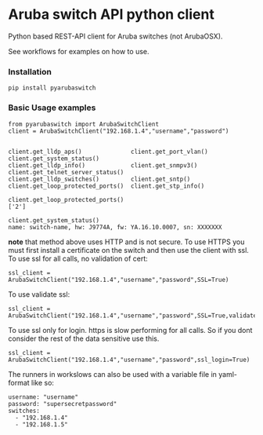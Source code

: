 # Aruba switch API python  client

Python based REST-API client for Aruba switches (not ArubaOSX).

See workflows for examples on how to use.

### Installation 
```
pip install pyarubaswitch
```

### Basic Usage examples

```
from pyarubaswitch import ArubaSwitchClient
client = ArubaSwitchClient("192.168.1.4","username","password")


client.get_lldp_aps()              client.get_port_vlan()             client.get_system_status()
client.get_lldp_info()             client.get_snmpv3()                client.get_telnet_server_status()
client.get_lldp_switches()         client.get_sntp()                  
client.get_loop_protected_ports()  client.get_stp_info()              

client.get_loop_protected_ports()
['2'] 

client.get_system_status()
name: switch-name, hw: J9774A, fw: YA.16.10.0007, sn: XXXXXXX
```
**note** that method above uses HTTP and is not secure. To use HTTPS you must first install a certificate on the switch and then use the client with ssl.
To use ssl for all calls, no validation of cert:
```
ssl_client = ArubaSwitchClient("192.168.1.4","username","password",SSL=True)  
```
To use validate ssl:
```
ssl_client = ArubaSwitchClient("192.168.1.4","username","password",SSL=True,validate_ssl=True)
```
To use ssl only for login. https is slow performing for all calls. So if you dont consider the rest of the data sensitive use this.
```
ssl_client = ArubaSwitchClient("192.168.1.4","username","password",ssl_login=True)
```

The runners in workslows can also be used with a variable file in yaml-format like so:
```
username: "username"
password: "supersecretpassword"
switches:
  - "192.168.1.4"
  - "192.168.1.5"
```
